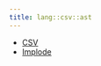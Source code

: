 ```yaml
---
title: lang::csv::ast
---
```



   * [CSV](../../../../Library/lang/csv/ast/CSV.md)
   * [Implode](../../../../Library/lang/csv/ast/Implode.md)